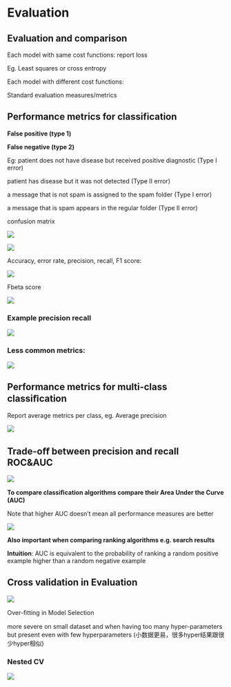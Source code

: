 # Evaluation

## Evaluation and comparison

Each model with same cost functions: report loss

Eg. Least squares or cross entropy

Each model with different cost functions:

Standard evaluation measures/metrics

## Performance metrics for classification

**False positive \(type 1\)**

**False negative \(type 2\)**

Eg: patient does not have disease but received positive diagnostic \(Type I error\)

patient has disease but it was not detected \(Type II error\)  

a message that is not spam is assigned to the spam folder \(Type I error\)

a message that is spam appears in the regular folder \(Type II error\)

confusion matrix

![](.gitbook/assets/134.png)

![](.gitbook/assets/135.png)

Accuracy, error rate, precision, recall, F1 score:

![](.gitbook/assets/136.png)

Fbeta score

![](.gitbook/assets/137.png)

### Example precision recall

![](.gitbook/assets/138.png)

### Less common metrics:

![](.gitbook/assets/139.png)

## Performance metrics for multi-class classiﬁcation

Report average metrics per class, eg. Average precision

![](.gitbook/assets/140.png)

## Trade-oﬀ between precision and recall ROC&AUC

![](.gitbook/assets/141.png)

**To compare classiﬁcation algorithms compare their Area Under the Curve \(AUC\)**

Note that higher AUC doesn’t mean all performance measures are better

![](.gitbook/assets/142.png)

**Also important when comparing ranking algorithms e.g. search results**

**Intuition**: AUC is equivalent to the probability of ranking a random positive example higher than a random negative example

## Cross validation in Evaluation

![](.gitbook/assets/143.png)

Over-ﬁtting in Model Selection

more severe on small dataset and when having too many hyper-parameters but present even with few hyperparameters \(小数据更易，很多hyper结果跟很少hyper相似\)

### Nested CV

![](.gitbook/assets/144.png)



